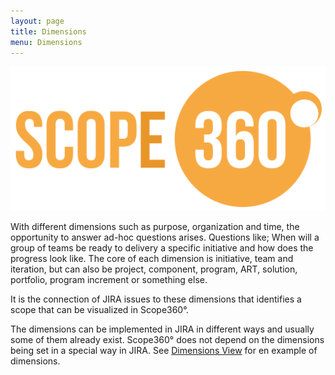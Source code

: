 ```yaml
---
layout: page
title: Dimensions
menu: Dimensions
---
```

![logo](assets/images/logos/scope360Logo.svg)

With different dimensions such as purpose, organization and time, the opportunity to answer ad-hoc questions arises. Questions like; When will a group of teams be ready to delivery a specific initiative and how does the progress look like. The core of each dimension is initiative, team and iteration, but can also be project, component, program, ART, solution, portfolio, program increment or something else.

It is the connection of JIRA issues to these dimensions that identifies a scope that can be visualized in Scope360°.

The dimensions can be implemented in JIRA in different ways and usually some of them already exist. Scope360° does not depend on the dimensions being set in a special way in JIRA. See [Dimensions View](/views/dimensions.html) for en example of dimensions.
